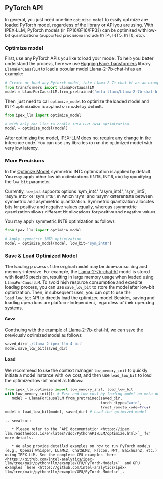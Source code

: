 ## PyTorch API

In general, you just need one-line `optimize_model` to easily optimize any loaded PyTorch model, regardless of the library or API you are using. With IPEX-LLM, PyTorch models (in FP16/BF16/FP32) can be optimized with low-bit quantizations (supported precisions include INT4, INT5, INT8, etc).

### Optimize model

First, use any PyTorch APIs you like to load your model. To help you better understand the process, here we use [Hugging Face Transformers](https://huggingface.co/docs/transformers/index) library `LlamaForCausalLM` to load a popular model [Llama-2-7b-chat-hf](https://huggingface.co/meta-llama/Llama-2-7b-chat-hf) as an example:

```python
# Create or load any Pytorch model, take Llama-2-7b-chat-hf as an example
from transformers import LlamaForCausalLM
model = LlamaForCausalLM.from_pretrained('meta-llama/Llama-2-7b-chat-hf', torch_dtype='auto', low_cpu_mem_usage=True)
```

Then, just need to call `optimize_model` to optimize the loaded model and INT4 optimization is applied on model by default: 
```python
from ipex_llm import optimize_model

# With only one line to enable IPEX-LLM INT4 optimization
model = optimize_model(model)
```

After optimizing the model, IPEX-LLM does not require any change in the inference code. You can use any libraries to run the optimized model with very low latency.

### More Precisions

In the [Optimize Model](#optimize-model), symmetric INT4 optimization is applied by default. You may apply other low bit optimizations (INT5, INT8, etc) by specifying the ``low_bit`` parameter.

Currently, ``low_bit`` supports options 'sym_int4', 'asym_int4', 'sym_int5', 'asym_int5' or 'sym_int8', in which 'sym' and 'asym' differentiate between symmetric and asymmetric quantization. Symmetric quantization allocates bits for positive and negative values equally, whereas asymmetric quantization allows different bit allocations for positive and negative values.

You may apply symmetric INT8 optimization as follows:

```python
from ipex_llm import optimize_model

# Apply symmetric INT8 optimization
model = optimize_model(model, low_bit="sym_int8")
```

### Save & Load Optimized Model

The loading process of the original model may be time-consuming and memory-intensive. For example, the [Llama-2-7b-chat-hf](https://huggingface.co/meta-llama/Llama-2-7b-chat-hf) model is stored with float16 precision, resulting in large memory usage when loaded using `LlamaForCausalLM`. To avoid high resource consumption and expedite loading process, you can use `save_low_bit` to store the model after low-bit optimization. Then, in subsequent uses, you can opt to use the `load_low_bit` API to directly load the optimized model. Besides, saving and loading operations are platform-independent, regardless of their operating systems.
#### Save

Continuing with the [example of Llama-2-7b-chat-hf](#optimize-model), we can save the previously optimized model as follows:
```python
saved_dir='./llama-2-ipex-llm-4-bit'
model.save_low_bit(saved_dir)
```
#### Load

We recommend to use the context manager `low_memory_init` to quickly initiate a model instance with low cost, and then use `load_low_bit` to load the optimized low-bit model as follows:
```python
from ipex_llm.optimize import low_memory_init, load_low_bit
with low_memory_init(): # Fast and low cost by loading model on meta device
   model = LlamaForCausalLM.from_pretrained(saved_dir,
                                            torch_dtype="auto",
                                            trust_remote_code=True)
model = load_low_bit(model, saved_dir) # Load the optimized model
```


```eval_rst
.. seealso::

   * Please refer to the `API documentation <https://ipex-llm.readthedocs.io/en/latest/doc/PythonAPI/LLM/optimize.html>`_ for more details.

   * We also provide detailed examples on how to run PyTorch models (e.g., Openai Whisper, LLaMA2, ChatGLM2, Falcon, MPT, Baichuan2, etc.) using IPEX-LLM. See the complete CPU examples `here <https://github.com/intel-analytics/ipex-llm/tree/main/python/llm/example/CPU/PyTorch-Models>`_ and GPU examples `here <https://github.com/intel-analytics/ipex-llm/tree/main/python/llm/example/GPU/PyTorch-Models>`_.
```
